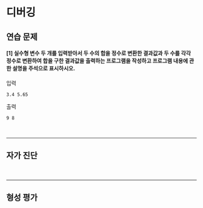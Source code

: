 # 디버깅

## 연습 문제

#### [1] 실수형 변수 두 개를 입력받아서 두 수의 합을 정수로 변환한 결과값과 두 수를 각각 정수로 변환하여 합을 구한 결과값을 출력하는 프로그램을 작성하고 프로그램 내용에 관한 설명을 주석으로 표시하시오.
입력
```
3.4 5.65
```
출력
```
9 8
```

<br>

---
## 자가 진단

#### 
<br>

---
## 형성 평가

#### 